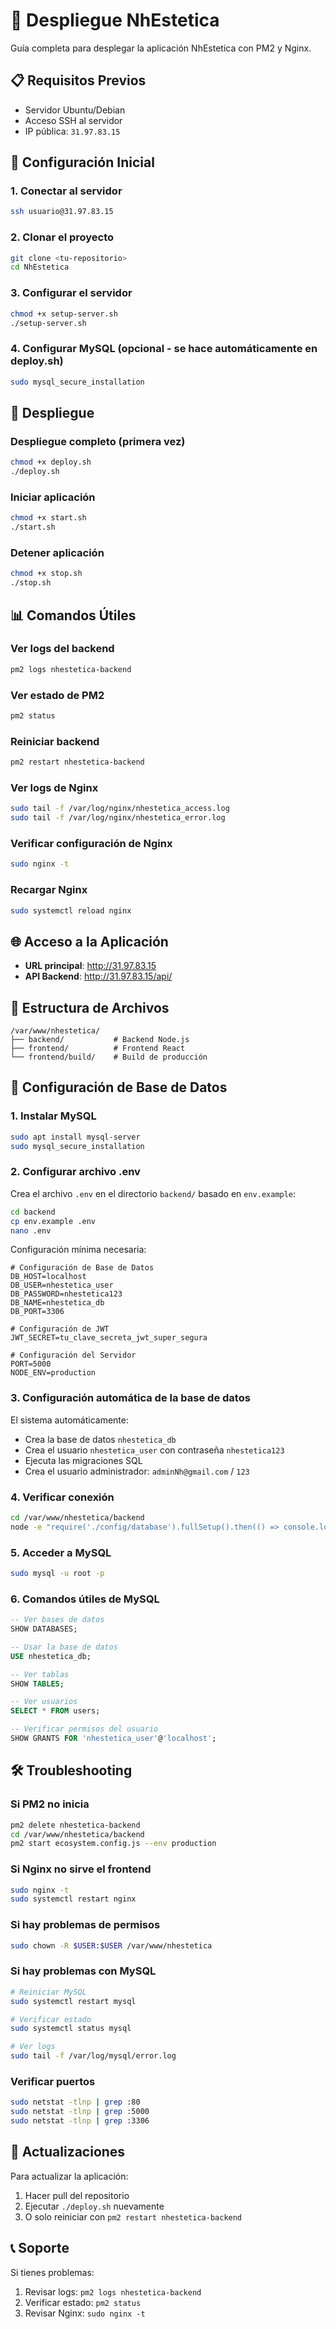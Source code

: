 # 🚀 Despliegue NhEstetica

Guía completa para desplegar la aplicación NhEstetica con PM2 y Nginx.

## 📋 Requisitos Previos

- Servidor Ubuntu/Debian
- Acceso SSH al servidor
- IP pública: `31.97.83.15`

## 🔧 Configuración Inicial

### 1. Conectar al servidor
```bash
ssh usuario@31.97.83.15
```

### 2. Clonar el proyecto
```bash
git clone <tu-repositorio>
cd NhEstetica
```

### 3. Configurar el servidor
```bash
chmod +x setup-server.sh
./setup-server.sh
```

### 4. Configurar MySQL (opcional - se hace automáticamente en deploy.sh)
```bash
sudo mysql_secure_installation
```

## 🚀 Despliegue

### Despliegue completo (primera vez)
```bash
chmod +x deploy.sh
./deploy.sh
```

### Iniciar aplicación
```bash
chmod +x start.sh
./start.sh
```

### Detener aplicación
```bash
chmod +x stop.sh
./stop.sh
```

## 📊 Comandos Útiles

### Ver logs del backend
```bash
pm2 logs nhestetica-backend
```

### Ver estado de PM2
```bash
pm2 status
```

### Reiniciar backend
```bash
pm2 restart nhestetica-backend
```

### Ver logs de Nginx
```bash
sudo tail -f /var/log/nginx/nhestetica_access.log
sudo tail -f /var/log/nginx/nhestetica_error.log
```

### Verificar configuración de Nginx
```bash
sudo nginx -t
```

### Recargar Nginx
```bash
sudo systemctl reload nginx
```

## 🌐 Acceso a la Aplicación

- **URL principal**: http://31.97.83.15
- **API Backend**: http://31.97.83.15/api/

## 📁 Estructura de Archivos

```
/var/www/nhestetica/
├── backend/           # Backend Node.js
├── frontend/          # Frontend React
└── frontend/build/    # Build de producción
```

## 🔧 Configuración de Base de Datos

### 1. Instalar MySQL
```bash
sudo apt install mysql-server
sudo mysql_secure_installation
```

### 2. Configurar archivo .env
Crea el archivo `.env` en el directorio `backend/` basado en `env.example`:

```bash
cd backend
cp env.example .env
nano .env
```

Configuración mínima necesaria:
```env
# Configuración de Base de Datos
DB_HOST=localhost
DB_USER=nhestetica_user
DB_PASSWORD=nhestetica123
DB_NAME=nhestetica_db
DB_PORT=3306

# Configuración de JWT
JWT_SECRET=tu_clave_secreta_jwt_super_segura

# Configuración del Servidor
PORT=5000
NODE_ENV=production
```

### 3. Configuración automática de la base de datos
El sistema automáticamente:
- Crea la base de datos `nhestetica_db`
- Crea el usuario `nhestetica_user` con contraseña `nhestetica123`
- Ejecuta las migraciones SQL
- Crea el usuario administrador: `adminNh@gmail.com` / `123`

### 4. Verificar conexión
```bash
cd /var/www/nhestetica/backend
node -e "require('./config/database').fullSetup().then(() => console.log('✅ DB OK')).catch(console.error)"
```

### 5. Acceder a MySQL
```bash
sudo mysql -u root -p
```

### 6. Comandos útiles de MySQL
```sql
-- Ver bases de datos
SHOW DATABASES;

-- Usar la base de datos
USE nhestetica_db;

-- Ver tablas
SHOW TABLES;

-- Ver usuarios
SELECT * FROM users;

-- Verificar permisos del usuario
SHOW GRANTS FOR 'nhestetica_user'@'localhost';
```

## 🛠️ Troubleshooting

### Si PM2 no inicia
```bash
pm2 delete nhestetica-backend
cd /var/www/nhestetica/backend
pm2 start ecosystem.config.js --env production
```

### Si Nginx no sirve el frontend
```bash
sudo nginx -t
sudo systemctl restart nginx
```

### Si hay problemas de permisos
```bash
sudo chown -R $USER:$USER /var/www/nhestetica
```

### Si hay problemas con MySQL
```bash
# Reiniciar MySQL
sudo systemctl restart mysql

# Verificar estado
sudo systemctl status mysql

# Ver logs
sudo tail -f /var/log/mysql/error.log
```

### Verificar puertos
```bash
sudo netstat -tlnp | grep :80
sudo netstat -tlnp | grep :5000
sudo netstat -tlnp | grep :3306
```

## 🔄 Actualizaciones

Para actualizar la aplicación:

1. Hacer pull del repositorio
2. Ejecutar `./deploy.sh` nuevamente
3. O solo reiniciar con `pm2 restart nhestetica-backend`

## 📞 Soporte

Si tienes problemas:
1. Revisar logs: `pm2 logs nhestetica-backend`
2. Verificar estado: `pm2 status`
3. Revisar Nginx: `sudo nginx -t` 